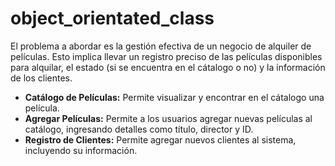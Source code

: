 # object_orientated_class

El problema a abordar es la gestión efectiva de un negocio de alquiler de películas. Esto implica llevar un registro preciso de las películas disponibles para alquilar, el estado (si se encuentra en el cátalogo o no) y la información de los clientes. 
-   **Catálogo de Películas:**  Permite visualizar y encontrar en el cátalogo una película.
-   **Agregar Películas:** Permite a los usuarios agregar nuevas películas al catálogo, ingresando detalles como título, director y ID.
-   **Registro de Clientes:** Permite agregar nuevos clientes al sistema, incluyendo su información.
